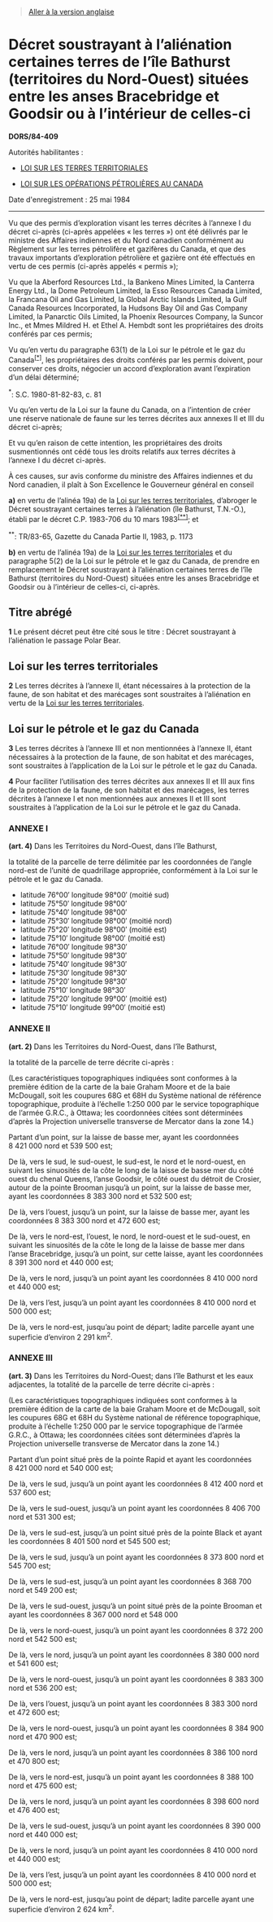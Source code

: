 > [Aller à la version anglaise](/en/Regulations/Statutory%20Orders%20and%20Regulations/84/409.md)

# Décret soustrayant à l’aliénation certaines terres de l’île Bathurst (territoires du Nord-Ouest) situées entre les anses Bracebridge et Goodsir ou à l’intérieur de celles-ci

**DORS/84-409**

Autorités habilitantes : 
- [LOI SUR LES TERRES TERRITORIALES](/fr/Lois/Lois%20révisées%20du%20Canada/T/T-7.md)

- [LOI SUR LES OPÉRATIONS PÉTROLIÈRES AU CANADA](/fr/Lois/Lois%20révisées%20du%20Canada/O/O-7.md)

Date d'enregistrement : 25 mai 1984

----------

Vu que des permis d’exploration visant les terres décrites à l’annexe I du décret ci-après (ci-après appelées « les terres ») ont été délivrés par le ministre des Affaires indiennes et du Nord canadien conformément au Règlement sur les terres pétrolifère et gazifères du Canada, et que des travaux importants d’exploration pétrolière et gazière ont été effectués en vertu de ces permis (ci-après appelés « permis »);

Vu que la Aberford Resources Ltd., la Bankeno Mines Limited, la Canterra Energy Ltd., la Dome Petroleum Limited, la Esso Resources Canada Limited, la Francana Oil and Gas Limited, la Global Arctic Islands Limited, la Gulf Canada Resources Incorporated, la Hudsons Bay Oil and Gas Company Limited, la Panarctic Oils Limited, la Phoenix Resources Company, la Suncor Inc., et Mmes Mildred H. et Ethel A. Hembdt sont les propriétaires des droits conférés par ces permis;

Vu qu’en vertu du paragraphe 63(1) de la Loi sur le pétrole et le gaz du Canada<sup><a href='#nbp_SOR-84-409_f_hq_7815'>[*]</a></sup>, les propriétaires des droits conférés par les permis doivent, pour conserver ces droits, négocier un accord d’exploration avant l’expiration d’un délai déterminé;

<a name='nbp_SOR-84-409_f_hq_7815'><sup>*</sup></a>: S.C. 1980-81-82-83, c. 81<br />

Vu qu’en vertu de la Loi sur la faune du Canada, on a l’intention de créer une réserve nationale de faune sur les terres décrites aux annexes II et III du décret ci-après;

Et vu qu’en raison de cette intention, les propriétaires des droits susmentionnés ont cédé tous les droits relatifs aux terres décrites à l’annexe I du décret ci-après.

À ces causes, sur avis conforme du ministre des Affaires indiennes et du Nord canadien, il plaît à Son Excellence le Gouverneur général en conseil

**a)** en vertu de l’alinéa 19a) de la [Loi sur les terres territoriales](/fr/Lois/Lois%20révisées%20du%20Canada/T/T-7.md), d’abroger le Décret soustrayant certaines terres à l’aliénation (île Bathurst, T.N.-O.), établi par le décret C.P. 1983-706 du 10 mars 1983<sup><a href='#nbp_SOR-84-409_f_hq_7816'>[**]</a></sup>; et

<a name='nbp_SOR-84-409_f_hq_7816'><sup>**</sup></a>: TR/83-65, Gazette du Canada Partie II, 1983, p. 1173<br />



**b)** en vertu de l’alinéa 19a) de la [Loi sur les terres territoriales](/fr/Lois/Lois%20révisées%20du%20Canada/T/T-7.md) et du paragraphe 5(2) de la Loi sur le pétrole et le gaz du Canada, de prendre en remplacement le Décret soustrayant à l’aliénation certaines terres de l’île Bathurst (territoires du Nord-Ouest) situées entre les anses Bracebridge et Goodsir ou à l’intérieur de celles-ci, ci-après.






## Titre abrégé


**1** Le présent décret peut être cité sous le titre : Décret soustrayant à l’aliénation le passage Polar Bear.




## Loi sur les terres territoriales


**2** Les terres décrites à l’annexe II, étant nécessaires à la protection de la faune, de son habitat et des marécages sont soustraites à l’aliénation en vertu de la [Loi sur les terres territoriales](/fr/Lois/Lois%20révisées%20du%20Canada/T/T-7.md).




## Loi sur le pétrole et le gaz du Canada


**3** Les terres décrites à l’annexe III et non mentionnées à l’annexe II, étant nécessaires à la protection de la faune, de son habitat et des marécages, sont soustraites à l’application de la Loi sur le pétrole et le gaz du Canada.



**4** Pour faciliter l’utilisation des terres décrites aux annexes II et III aux fins de la protection de la faune, de son habitat et des marécages, les terres décrites à l’annexe I et non mentionnées aux annexes II et III sont soustraites à l’application de la Loi sur le pétrole et le gaz du Canada.




### **ANNEXE I** 
**(art. 4)**
Dans les Territoires du Nord-Ouest, dans l’île Bathurst,


la totalité de la parcelle de terre délimitée par les coordonnées de l’angle nord-est de l’unité de quadrillage appropriée, conformément à la Loi sur le pétrole et le gaz du Canada.
- latitude 76°00′ longitude 98°00′ (moitié sud)
- latitude 75°50′ longitude 98°00′
- latitude 75°40′ longitude 98°00′
- latitude 75°30′ longitude 98°00′ (moitié nord)
- latitude 75°20′ longitude 98°00′ (moitié est)
- latitude 75°10′ longitude 98°00′ (moitié est)
- latitude 76°00′ longitude 98°30′
- latitude 75°50′ longitude 98°30′
- latitude 75°40′ longitude 98°30′
- latitude 75°30′ longitude 98°30′
- latitude 75°20′ longitude 98°30′
- latitude 75°10′ longitude 98°30′
- latitude 75°20′ longitude 99°00′ (moitié est)
- latitude 75°10′ longitude 99°00′ (moitié est)





### **ANNEXE II** 
**(art. 2)**
Dans les Territoires du Nord-Ouest, dans l’île Bathurst,


la totalité de la parcelle de terre décrite ci-après :

(Les caractéristiques topographiques indiquées sont conformes à la première édition de la carte de la baie Graham Moore et de la baie McDougall, soit les coupures 68G et 68H du Système national de référence topographique, produite à l’échelle 1:250 000 par le service topographique de l’armée G.R.C., à Ottawa; les coordonnées citées sont déterminées d’après la Projection universelle transverse de Mercator dans la zone 14.)



Partant d’un point, sur la laisse de basse mer, ayant les coordonnées 8 421 000 nord et 539 500 est;



De là, vers le sud, le sud-ouest, le sud-est, le nord et le nord-ouest, en suivant les sinuosités de la côte le long de la laisse de basse mer du côté ouest du chenal Queens, l’anse Goodsir, le côté ouest du détroit de Crosier, autour de la pointe Brooman jusqu’à un point, sur la laisse de basse mer, ayant les coordonnées 8 383 300 nord et 532 500 est;



De là, vers l’ouest, jusqu’à un point, sur la laisse de basse mer, ayant les coordonnées 8 383 300 nord et 472 600 est;



De là, vers le nord-est, l’ouest, le nord, le nord-ouest et le sud-ouest, en suivant les sinuosités de la côte le long de la laisse de basse mer dans l’anse Bracebridge, jusqu’à un point, sur cette laisse, ayant les coordonnées 8 391 300 nord et 440 000 est;



De là, vers le nord, jusqu’à un point ayant les coordonnées 8 410 000 nord et 440 000 est;



De là, vers l’est, jusqu’à un point ayant les coordonnées 8 410 000 nord et 500 000 est;



De là, vers le nord-est, jusqu’au point de départ; ladite parcelle ayant une superficie d’environ 2 291 km<sup>2</sup>.







### **ANNEXE III** 
**(art. 3)**
Dans les Territoires du Nord-Ouest; dans l’île Bathurst et les eaux adjacentes, la totalité de la parcelle de terre décrite ci-après :

(Les caractéristiques topographiques indiquées sont conformes à la première édition de la carte de la baie Graham Moore et de McDougall, soit les coupures 68G et 68H du Système national de référence topographique, produite à l’échelle 1:250 000 par le service topographique de l’armée G.R.C., à Ottawa; les coordonnées citées sont déterminées d’après la Projection universelle transverse de Mercator dans la zone 14.)



Partant d’un point situé près de la pointe Rapid et ayant les coordonnées 8 421 000 nord et 540 000 est;



De là, vers le sud, jusqu’à un point ayant les coordonnées 8 412 400 nord et 537 600 est;



De là, vers le sud-ouest, jusqu’à un point ayant les coordonnées 8 406 700 nord et 531 300 est;



De là, vers le sud-est, jusqu’à un point situé près de la pointe Black et ayant les coordonnées 8 401 500 nord et 545 500 est;



De là, vers le sud, jusqu’à un point ayant les coordonnées 8 373 800 nord et 545 700 est;



De là, vers le sud-est, jusqu’à un point ayant les coordonnées 8 368 700 nord et 549 200 est;



De là, vers le sud-ouest, jusqu’à un point situé près de la pointe Brooman et ayant les coordonnées 8 367 000 nord et 548 000



De là, vers le nord-ouest, jusqu’à un point ayant les coordonnées 8 372 200 nord et 542 500 est;



De là, vers le nord, jusqu’à un point ayant les coordonnées 8 380 000 nord et 541 600 est;



De là, vers le nord-ouest, jusqu’à un point ayant les coordonnées 8 383 300 nord et 536 200 est;



De là, vers l’ouest, jusqu’à un point ayant les coordonnées 8 383 300 nord et 472 600 est;



De là, vers le nord-ouest, jusqu’à un point ayant les coordonnées 8 384 900 nord et 470 900 est;



De là, vers le nord, jusqu’à un point ayant les coordonnées 8 386 100 nord et 470 800 est;



De là, vers le nord-est, jusqu’à un point ayant les coordonnées 8 388 100 nord et 475 600 est;



De là, vers le nord, jusqu’à un point ayant les coordonnées 8 398 600 nord et 476 400 est;



De là, vers le sud-ouest, jusqu’à un point ayant les coordonnées 8 390 000 nord et 440 000 est;



De là, vers le nord, jusqu’à un point ayant les coordonnées 8 410 000 nord et 440 000 est;



De là, vers l’est, jusqu’à un point ayant les coordonnées 8 410 000 nord et 500 000 est;



De là, vers le nord-est, jusqu’au point de départ; ladite parcelle ayant une superficie d’environ 2 624 km<sup>2</sup>.





